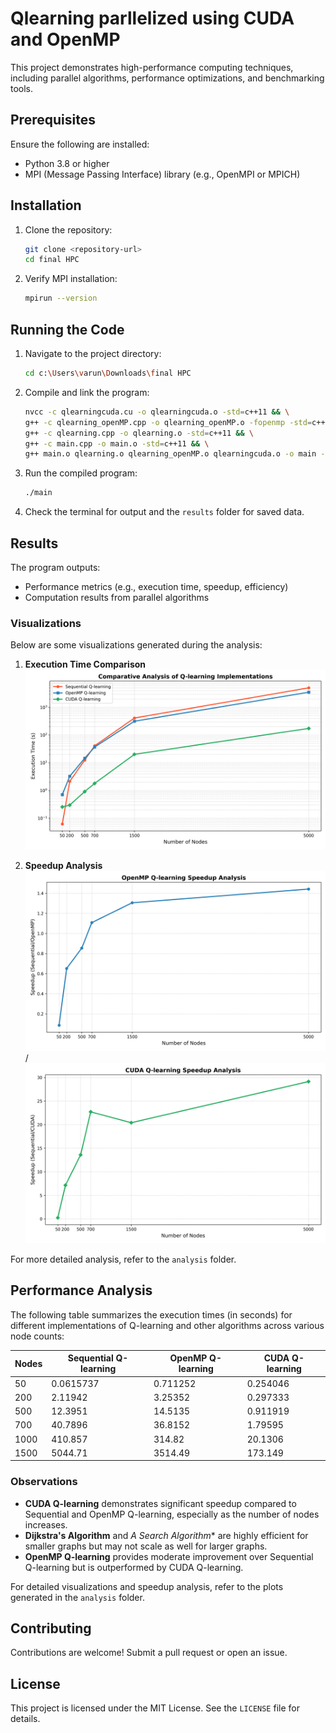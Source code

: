 # Qlearning parllelized using CUDA and OpenMP

This project demonstrates high-performance computing techniques, including parallel algorithms, performance optimizations, and benchmarking tools.

## Prerequisites

Ensure the following are installed:
- Python 3.8 or higher
- MPI (Message Passing Interface) library (e.g., OpenMPI or MPICH)

## Installation

1. Clone the repository:
   ```bash
   git clone <repository-url>
   cd final HPC
   ```

2. Verify MPI installation:
   ```bash
   mpirun --version
   ```

## Running the Code

1. Navigate to the project directory:
   ```bash
   cd c:\Users\varun\Downloads\final HPC
   ```

2. Compile and link the program:
   ```bash
   nvcc -c qlearningcuda.cu -o qlearningcuda.o -std=c++11 && \
   g++ -c qlearning_openMP.cpp -o qlearning_openMP.o -fopenmp -std=c++11 && \
   g++ -c qlearning.cpp -o qlearning.o -std=c++11 && \
   g++ -c main.cpp -o main.o -std=c++11 && \
   g++ main.o qlearning.o qlearning_openMP.o qlearningcuda.o -o main -fopenmp -L/usr/local/cuda/lib64 -lcuda -lcudart -lcurand
   ```

3. Run the compiled program:
   ```bash
   ./main
   ```

4. Check the terminal for output and the `results` folder for saved data.

## Results

The program outputs:
- Performance metrics (e.g., execution time, speedup, efficiency)
- Computation results from parallel algorithms

### Visualizations

Below are some visualizations generated during the analysis:

1. **Execution Time Comparison**  
   ![Execution Time Comparison](analysis/q_learning_comparative_analysis_corrected.png)

2. **Speedup Analysis**  
   ![Speedup Analysis](analysis/openmp_speedup_analysis.png)/
   ![Speedup Analysis](analysis/cuda_speedup_analysis.png)

For more detailed analysis, refer to the `analysis` folder.

## Performance Analysis

The following table summarizes the execution times (in seconds) for different implementations of Q-learning and other algorithms across various node counts:

| Nodes | Sequential Q-learning | OpenMP Q-learning | CUDA Q-learning |
|-------|------------------------|-------------------|-----------------|
| 50    | 0.0615737             | 0.711252          | 0.254046        | 
| 200   | 2.11942               | 3.25352           | 0.297333        | 
| 500   | 12.3951               | 14.5135           | 0.911919        | 
| 700   | 40.7896               | 36.8152           | 1.79595         | 
| 1000  | 410.857               | 314.82            | 20.1306         | 
| 1500  | 5044.71               | 3514.49           | 173.149         | 

### Observations

- **CUDA Q-learning** demonstrates significant speedup compared to Sequential and OpenMP Q-learning, especially as the number of nodes increases.
- **Dijkstra's Algorithm** and **A* Search Algorithm** are highly efficient for smaller graphs but may not scale as well for larger graphs.
- **OpenMP Q-learning** provides moderate improvement over Sequential Q-learning but is outperformed by CUDA Q-learning.

For detailed visualizations and speedup analysis, refer to the plots generated in the `analysis` folder.

## Contributing

Contributions are welcome! Submit a pull request or open an issue.

## License

This project is licensed under the MIT License. See the `LICENSE` file for details.
